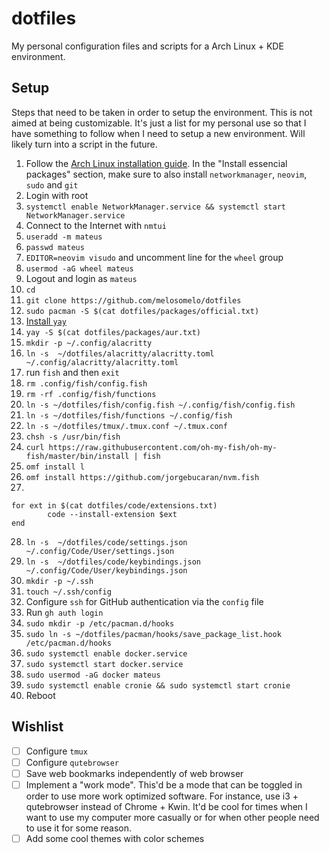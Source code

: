 # dotfiles

My personal configuration files and scripts for a Arch Linux + KDE environment.

## Setup

Steps that need to be taken in order to setup the environment. This is not aimed at being customizable.
It's just a list for my personal use so that I have something to follow when I need to setup a new environment.
Will likely turn into a script in the future.

1. Follow the [Arch Linux installation guide](https://wiki.archlinux.org/title/Installation_guide).
   In the "Install essencial packages" section, make sure to also install `networkmanager`, `neovim`, `sudo` and `git`
2. Login with root
3. `systemctl enable NetworkManager.service && systemctl start NetworkManager.service`
4. Connect to the Internet with `nmtui`
5. `useradd -m mateus`
6. `passwd mateus`
7. `EDITOR=neovim visudo` and uncomment line for the `wheel` group
8. `usermod -aG wheel mateus`
9. Logout and login as `mateus`
10. `cd`
11. `git clone https://github.com/melosomelo/dotfiles`
12. `sudo pacman -S $(cat dotfiles/packages/official.txt)`
13. [Install `yay`](https://github.com/Jguer/yay?tab=readme-ov-file#installation)
14. `yay -S $(cat dotfiles/packages/aur.txt)`
15. `mkdir -p ~/.config/alacritty`
16. `ln -s  ~/dotfiles/alacritty/alacritty.toml ~/.config/alacritty/alacritty.toml`
17. run `fish` and then `exit`
18. `rm .config/fish/config.fish`
19. `rm -rf .config/fish/functions`
20. `ln -s ~/dotfiles/fish/config.fish ~/.config/fish/config.fish`
21. `ln -s ~/dotfiles/fish/functions ~/.config/fish`
22. `ln -s ~/dotfiles/tmux/.tmux.conf ~/.tmux.conf`
23. `chsh -s /usr/bin/fish`
24. `curl https://raw.githubusercontent.com/oh-my-fish/oh-my-fish/master/bin/install | fish`
25. `omf install l`
26. `omf install https://github.com/jorgebucaran/nvm.fish`
27.

```
for ext in $(cat dotfiles/code/extensions.txt)
        code --install-extension $ext
end
```

28. `ln -s  ~/dotfiles/code/settings.json ~/.config/Code/User/settings.json`
29. `ln -s  ~/dotfiles/code/keybindings.json ~/.config/Code/User/keybindings.json`
30. `mkdir -p ~/.ssh`
31. `touch ~/.ssh/config`
32. Configure `ssh` for GitHub authentication via the `config` file
33. Run `gh auth login`
34. `sudo mkdir -p /etc/pacman.d/hooks`
35. `sudo ln -s ~/dotfiles/pacman/hooks/save_package_list.hook /etc/pacman.d/hooks`
36. `sudo systemctl enable docker.service`
37. `sudo systemctl start docker.service`
38. `sudo usermod -aG docker mateus`
39. `sudo systemctl enable cronie && sudo systemctl start cronie`
40. Reboot

## Wishlist

- [ ] Configure `tmux`
- [ ] Configure `qutebrowser`
- [ ] Save web bookmarks independently of web browser
- [ ] Implement a "work mode". This'd be a mode that can be toggled in order to use more work optimized software.
      For instance, use i3 + qutebrowser instead of Chrome + Kwin. It'd be cool for times when I want to use my computer more
      casually or for when other people need to use it for some reason.
- [ ] Add some cool themes with color schemes
